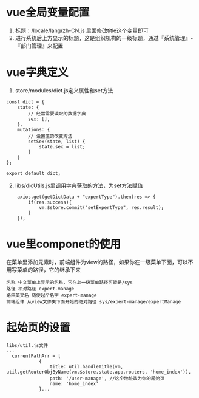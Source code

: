 # vue全局变量配置
1. 标题：/locale/lang/zh-CN.js 里面修改title这个变量即可
2. 进行系统后上方显示的标题，这是组织机构的一级标题，通过『系统管理』-『部门管理』来配置
# vue字典定义
1. store/modules/dict.js定义属性和set方法
```
const dict = {
    state: {
        // 经常需要读取的数据字典
        sex: [],
    },
    mutations: {
        // 设置值的改变方法
        setSex(state, list) {
            state.sex = list;
        }
    }
};

export default dict;

```
2. libs/dicUtils.js里调用字典获取的方法，为set方法赋值
```
    axios.get(getDictData + "expertType").then(res => {
        if(res.success){
            vm.$store.commit("setExpertType", res.result);
        }
    });
```
# vue里componet的使用
在菜单里添加元素时，前端组件为view的路径，如果你在一级菜单下面，可以不用写菜单的路径，它的继承下来
```
名称 中文菜单上显示的名称，它在上一级菜单路径可能是/sys
路径 相对路径 expert-manage
路由英文名 随便起个名字 expert-manage
前端组件 从view文件夹下面开始的绝对路径 sys/expert-manage/expertManage
```
# 起始页的设置
```
libs/util.js文件
...
  currentPathArr = [
            {
                title: util.handleTitle(vm, util.getRouterObjByName(vm.$store.state.app.routers, 'home_index')),
                path: '/user-manage', //这个地址改为你的起始页
                name: 'home_index'
            }...
```